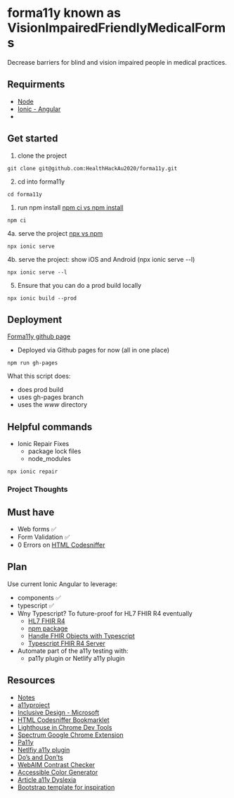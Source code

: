 # forma11y known as VisionImpairedFriendlyMedicalForms
Decrease barriers for blind and vision impaired people in medical practices. 

## Requirments
- [Node](https://nodejs.org/en/)
- [Ionic - Angular](https://ionicframework.com/docs/)
- 

## Get started
1. clone the project
```
git clone git@github.com:HealthHackAu2020/forma11y.git
```
2. cd into forma11y
```
cd forma11y
```
1. run npm install [npm ci vs npm install](https://medium.com/better-programming/npm-ci-vs-npm-install-which-should-you-use-in-your-node-js-projects-51e07cb71e26)
```
npm ci

```
4a. serve the project [npx vs npm](https://www.freecodecamp.org/news/npm-vs-npx-whats-the-difference/)
``` 
npx ionic serve
```
4b. serve the project: show iOS and Android (npx ionic serve --l)
```
npx ionic serve --l
```
5. Ensure that you can do a prod build locally
```
npx ionic build --prod
```

## Deployment
[Forma11y github page](https://healthhackau2020.github.io/forma11y/)
- Deployed via Github pages for now (all in one place)
```
npm run gh-pages
```
What this script does:
- does prod build
- uses gh-pages branch
- uses the _www_ directory

## Helpful commands

- Ionic Repair Fixes
  - package lock files
  - node_modules
``` 
npx ionic repair
```

### Project Thoughts
## Must have
- Web forms ✅
- Form Validation ✅
- 0 Errors on [HTML Codesniffer](https://squizlabs.github.io/HTML_CodeSniffer/)


## Plan
Use current Ionic Angular to leverage:
- components ✅
- typescript ✅
- Wny Typescript? To future-proof for HL7 FHIR R4 eventually
  - [HL7 FHIR R4](https://www.hl7.org/fhir/downloads.html)
  - [npm package](https://github.com/Ahryman40k/typescript-fhir-types)
  - [Handle FHIR Objects with Typescript](https://medium.com/@ahryman40k/handle-fhir-objects-in-typescript-and-javascript-7110f5a0686f)
  - [Typescript FHIR R4 Server](https://medium.com/@ahryman40k/typescript-fhir-r4-server-e50f0a9250ca)
- Automate part of the a11y testing with:
  - pa11y plugin or Netlify a11y plugin

## Resources
- [Notes](https://docs.google.com/document/d/1VDXm7wYrZo-NQRr53VmZmT3MpEQXoVJKYoRbQAu1Iec/edit)
- [a11yproject](https://www.a11yproject.com/)
- [Inclusive Design - Microsoft](https://www.microsoft.com/design/inclusive/)
- [HTML Codesniffer Bookmarklet](https://marketplace.squiz.net/extensions/html-codesniffer)
- [Lighthouse in Chrome Dev Tools](https://developers.google.com/web/tools/lighthouse)
- [Spectrum Google Chrome Extension](https://chrome.google.com/webstore/detail/spectrum/ofclemegkcmilinpcimpjkfhjfgmhieb?hl=en)
- [Pa11y](https://github.com/pa11y/pa11y)
- [Netlfiy a11y plugin](https://docs.netlify.com/configure-builds/build-plugins/#ui-installation)
- [Do’s and Don’ts](https://github.com/UKHomeOffice/posters/blob/master/accessibility/dos-donts/posters_en-UK/accessibility-posters-set.pdf)
- [WebAIM Contrast Checker](https://webaim.org/resources/contrastchecker/)
- [Accessible Color Generator](https://learnui.design/tools/accessible-color-generator.html)
- [Article a11y Dyslexia](https://uxdesign.cc/web-accessibility-for-people-with-dyslexia-emerging-research-1129129596d3)
- [Bootstrap template for inspiration](https://labinator.com/wordpress-marketplace/lab-demo/)
